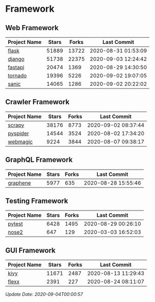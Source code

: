# Framework

## Web Framework

| Project Name | Stars | Forks | Last Commit |
| ------------ | ----- | ----- | ----------- |
| [flask](https://github.com/pallets/flask) | 51889 | 13722 | 2020-08-31 01:53:09 |
| [django](https://github.com/django/django) | 51738 | 22375 | 2020-09-03 12:24:42 |
| [fastapi](https://github.com/tiangolo/fastapi) | 20474 | 1369 | 2020-08-29 14:30:50 |
| [tornado](https://github.com/tornadoweb/tornado) | 19396 | 5226 | 2020-09-02 19:07:05 |
| [sanic](https://github.com/huge-success/sanic) | 14065 | 1286 | 2020-09-02 20:22:02 |

## Crawler Framework

| Project Name | Stars | Forks | Last Commit |
| ------------ | ----- | ----- | ----------- |
| [scrapy](https://github.com/scrapy/scrapy) | 38176 | 8773 | 2020-09-02 08:37:44 |
| [pyspider](https://github.com/binux/pyspider) | 14544 | 3524 | 2020-08-02 17:34:20 |
| [webmagic](https://github.com/code4craft/webmagic) | 9224 | 3844 | 2020-08-07 09:38:17 |

## GraphQL Framework

| Project Name | Stars | Forks | Last Commit |
| ------------ | ----- | ----- | ----------- |
| [graphene](https://github.com/graphql-python/graphene) | 5977 | 635 | 2020-08-28 15:55:46 |

## Testing Framework

| Project Name | Stars | Forks | Last Commit |
| ------------ | ----- | ----- | ----------- |
| [pytest](https://github.com/pytest-dev/pytest) | 6428 | 1495 | 2020-08-29 00:26:10 |
| [nose2](https://github.com/nose-devs/nose2) | 647 | 129 | 2020-03-03 16:52:03 |

## GUI Framework

| Project Name | Stars | Forks | Last Commit |
| ------------ | ----- | ----- | ----------- |
| [kivy](https://github.com/kivy/kivy) | 11671 | 2487 | 2020-08-13 11:29:43 |
| [flexx](https://github.com/flexxui/flexx) | 2391 | 227 | 2020-08-24 08:11:07 |

*Update Date: 2020-09-04T00:00:57*